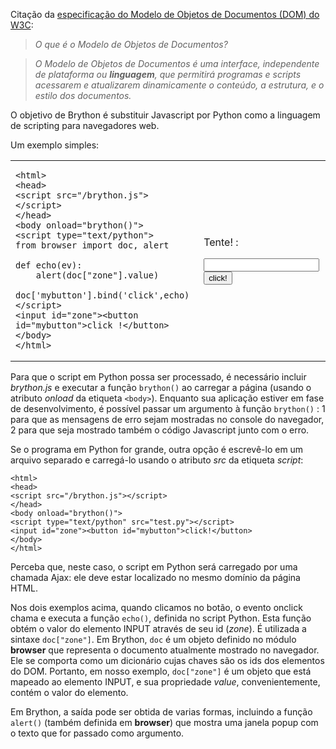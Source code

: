 Citação da [especificação do Modelo de Objetos de Documentos (DOM) do W3C](http://www.w3.org/DOM/):

> _O que é o Modelo de Objetos de Documentos?_

> _O Modelo de Objetos de Documentos é uma interface, independente de_
> _plataforma ou __linguagem__, que permitirá programas e scripts_
> _acessarem e atualizarem dinamicamente o conteúdo, a estrutura, e o_
> _estilo dos documentos._

O objetivo de Brython é substituir Javascript por Python como a
linguagem de scripting para navegadores web.

Um exemplo simples:

<table>
<tr>
<td>

    <html>
    <head>
    <script src="/brython.js"></script>
    </head>
    <body onload="brython()">
    <script type="text/python">
    from browser import doc, alert
    
    def echo(ev):
        alert(doc["zone"].value)
    
    doc['mybutton'].bind('click',echo)
    </script>
    <input id="zone"><button id="mybutton">click !</button>
    </body>
    </html>

</td>
<td>

Tente! :  

<script type="text/python">
from browser import doc, alert

def echo(ev):
    alert(doc["zone"].value)

doc['mybutton'].bind('click',echo)
</script>

<input id="zone"><button id="mybutton">click!</button>

</td>
</tr>
</table>

Para que o script em Python possa ser processado, é necessário incluir
_brython.js_ e executar a função `brython()` ao carregar a página
(usando o atributo _onload_ da etiqueta `<body>`). Enquanto sua
aplicação estiver em fase de desenvolvimento, é possível passar um
argumento à função `brython()` : 1 para que as mensagens de erro sejam
mostradas no console do navegador, 2 para que seja mostrado também o
código Javascript junto com o erro.

Se o programa em Python for grande, outra opção é escrevê-lo em um
arquivo separado e carregá-lo usando o atributo _src_ da etiqueta
_script_:

    <html>
    <head>
    <script src="/brython.js"></script>
    </head>
    <body onload="brython()">
    <script type="text/python" src="test.py"></script>
    <input id="zone"><button id="mybutton">click!</button>
    </body>
    </html>

Perceba que, neste caso, o script em Python será carregado por uma
chamada Ajax: ele deve estar localizado no mesmo domínio da página
HTML.

Nos dois exemplos acima, quando clicamos no botão, o evento onclick
chama e executa a função `echo()`, definida no script Python. Esta
função obtém o valor do elemento INPUT através de seu id (_zone_). É
utilizada a sintaxe `doc["zone"]`. Em Brython, `doc` é um objeto
definido no módulo **browser** que representa o documento atualmente
mostrado no navegador. Ele se comporta como um dicionário cujas chaves
são os ids dos elementos do DOM. Portanto, em nosso exemplo,
`doc["zone"]` é um objeto que está mapeado ao elemento INPUT, e sua
propriedade _value_, convenientemente, contém o valor do elemento.

Em Brython, a saída pode ser obtida de varias formas, incluindo a
função `alert()` (também definida em **browser**) que mostra uma
janela popup com o texto que for passado como argumento.
